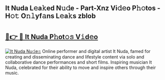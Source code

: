 ## It Nuda L𝚎a𝚔ed N𝚞𝚍e - Part-Xnz Vi𝚍𝚎o P𝚑𝚘tos - H𝚘𝚝 O𝚗𝚕yf𝚊ns L𝚎a𝚔s zblob

# <h2><a href="http://kff4kwc.oniu.top/?m=It+Nuda">🔗👉 🔴 It Nuda P𝚑ot𝚘𝚜 V𝚒d𝚎o</a></h2>

[![It Nuda Nu𝚍e𝚜](https://i.imgur.com/0qMVB7G.gif)](http://kff4kwc.oniu.top/?m=It+Nuda)
Online performer and digital artist It Nuda, famed for creating and disseminating dance and lifestyle content via solo and collaborative dance performances and short films. Inspiring musician It Nuda, celebrated for their ability to move and inspire others through their music.  
